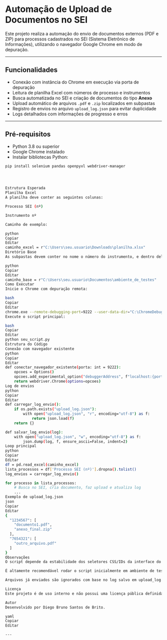 # Automação de Upload de Documentos no SEI

Este projeto realiza a automação do envio de documentos externos (PDF e ZIP) para processos cadastrados no SEI (Sistema Eletrônico de Informações), utilizando o navegador Google Chrome em modo de depuração.

---

## Funcionalidades

- Conexão com instância do Chrome em execução via porta de depuração
- Leitura de planilha Excel com números de processo e instrumentos
- Busca automatizada no SEI e criação de documentos do tipo **Anexo**
- Upload automático de arquivos `.pdf` e `.zip` localizados em subpastas
- Registro de envios no arquivo `upload_log.json` para evitar duplicidade
- Logs detalhados com informações de progresso e erros

---

## Pré-requisitos

- Python 3.8 ou superior
- Google Chrome instalado
- Instalar bibliotecas Python:

```bash
pip install selenium pandas openpyxl webdriver-manager




Estrutura Esperada
Planilha Excel
A planilha deve conter as seguintes colunas:

Processo SEI (nº)

Instrumento nº

Caminho de exemplo:

python
Copiar
Editar
caminho_excel = r"C:\Users\seu.usuario\Downloads\planilha.xlsx"
Diretório Base
As subpastas devem conter no nome o número do instrumento, e dentro delas os arquivos .pdf ou .zip:

python
Copiar
Editar
caminho_base = r"C:\Users\seu.usuario\Documentos\ambiente_de_testes"
Como Executar
Inicie o Chrome com depuração remota:

bash
Copiar
Editar
chrome.exe --remote-debugging-port=9222 --user-data-dir="C:\ChromeDebugProfile"
Execute o script principal:

bash
Copiar
Editar
python seu_script.py
Estrutura do Código
Conexão com navegador existente
python
Copiar
Editar
def conectar_navegador_existente(porta: int = 9222):
    opcoes = Options()
    opcoes.add_experimental_option("debuggerAddress", f"localhost:{porta}")
    return webdriver.Chrome(options=opcoes)
Log de envios
python
Copiar
Editar
def carregar_log_envio():
    if os.path.exists("upload_log.json"):
        with open("upload_log.json", "r", encoding="utf-8") as f:
            return json.load(f)
    return {}

def salvar_log_envio(log):
    with open("upload_log.json", "w", encoding="utf-8") as f:
        json.dump(log, f, ensure_ascii=False, indent=2)
Loop principal
python
Copiar
Editar
df = pd.read_excel(caminho_excel)
lista_processos = df['Processo SEI (nº)'].dropna().tolist()
log_envios = carregar_log_envio()

for processo in lista_processos:
    # Busca no SEI, cria documento, faz upload e atualiza log
    ...
Exemplo de upload_log.json
json
Copiar
Editar
{
  "1234567": [
    "documento1.pdf",
    "anexo_final.zip"
  ],
  "7654321": [
    "outro_arquivo.pdf"
  ]
}
Observações
O script depende da estabilidade dos seletores CSS/IDs da interface do SEI.

É altamente recomendável rodar o script inicialmente em ambiente de testes.

Arquivos já enviados são ignorados com base no log salvo em upload_log.json.

Licença
Este projeto é de uso interno e não possui uma licença pública definida.

Autor
Desenvolvido por Diego Bruno Santos de Brito.

yaml
Copiar
Editar

---
